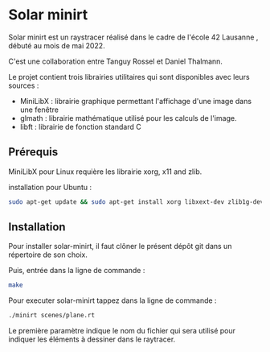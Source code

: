 # Solar minirt

Solar minirt est un raystracer réalisé dans le cadre de l'école 42 Lausanne
, débuté au mois de mai 2022. 

C'est une collaboration entre Tanguy Rossel et Daniel Thalmann.

Le projet contient trois librairies utilitaires qui sont disponibles avec leurs
sources :

* MiniLibX : librairie graphique permettant l'affichage d'une image dans une fenêtre
* glmath : librairie mathématique utilisé pour les calculs de l'image.
* libft : librairie de fonction standard C

## Prérequis

MiniLibX pour  Linux requière les librairie xorg, x11 and zlib.

installation pour Ubuntu :

```bash
sudo apt-get update && sudo apt-get install xorg libxext-dev zlib1g-dev libbsd-dev
```

## Installation

Pour installer solar-minirt, il faut clôner le présent dépôt git dans un répertoire
de son choix. 

Puis, entrée dans la ligne de commande :

```bash
make
```
Pour executer solar-minirt tappez dans la ligne de commande :

```bash
./minirt scenes/plane.rt
```

Le première paramètre indique le nom du fichier qui sera utilisé pour indiquer
les éléments à dessiner dans le raytracer.
